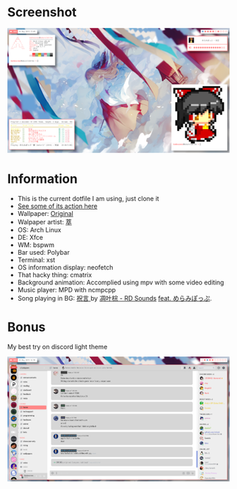 # Screenshot
![Oriential Breeze](https://github.com/Banbeucmas/banbeucmas-dotfiles/blob/master/Screenshot/Screenshot_2019-05-14_13-09-08.png)

# Information
* This is the current dotfile I am using, just clone it
* [See some of its action here](https://www.youtube.com/watch?v=nysnBslyc3Y) 
* Wallpaper: [Original](https://www.pixiv.net/member_illust.php?mode=medium&illust_id=65066440)
* Walpaper artist: [萃](https://www.pixiv.net/member.php?id=3999381)
* OS: Arch Linux
* DE: Xfce
* WM: bspwm
* Bar used: Polybar
* Terminal: xst
* OS information display: neofetch
* That hacky thing: cmatrix
* Background animation: Accomplied using mpv with some video editing
* Music player: MPD with ncmpcpp
* Song playing in BG: [祝言
](https://www.youtube.com/watch?v=2oV92CvzWes) by [凋叶棕 - RD Sounds](https://twitter.com/rdwithleaf) [feat. めらみぽっぷ](https://twitter.com/cosmopolitan093). 

# Bonus
My best try on discord light theme

![Discord Light theme custom](https://github.com/Banbeucmas/banbeucmas-dotfiles/blob/master/Screenshot/Screenshot_2019-05-28_12-50-49.png)
